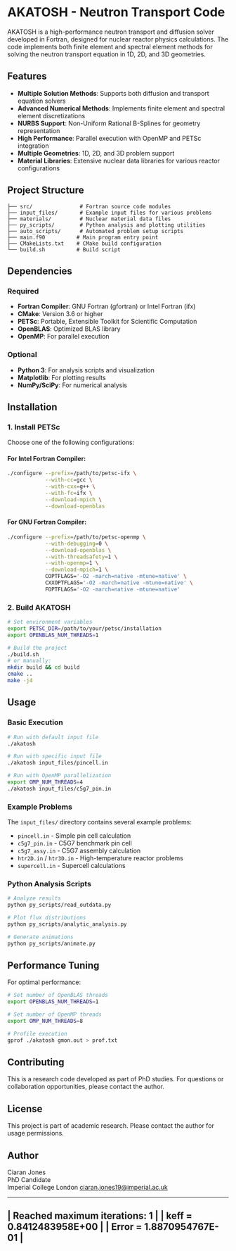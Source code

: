 # AKATOSH - Neutron Transport Code

AKATOSH is a high-performance neutron transport and diffusion solver developed in Fortran, designed for nuclear reactor physics calculations. The code implements both finite element and spectral element methods for solving the neutron transport equation in 1D, 2D, and 3D geometries.

## Features

- **Multiple Solution Methods**: Supports both diffusion and transport equation solvers
- **Advanced Numerical Methods**: Implements finite element and spectral element discretizations
- **NURBS Support**: Non-Uniform Rational B-Splines for geometry representation
- **High Performance**: Parallel execution with OpenMP and PETSc integration
- **Multiple Geometries**: 1D, 2D, and 3D problem support
- **Material Libraries**: Extensive nuclear data libraries for various reactor configurations

## Project Structure

```
├── src/               # Fortran source code modules
├── input_files/       # Example input files for various problems
├── materials/         # Nuclear material data files
├── py_scripts/        # Python analysis and plotting utilities
├── auto_scripts/      # Automated problem setup scripts
├── main.f90          # Main program entry point
├── CMakeLists.txt    # CMake build configuration
└── build.sh          # Build script
```

## Dependencies

### Required
- **Fortran Compiler**: GNU Fortran (gfortran) or Intel Fortran (ifx)
- **CMake**: Version 3.6 or higher
- **PETSc**: Portable, Extensible Toolkit for Scientific Computation
- **OpenBLAS**: Optimized BLAS library
- **OpenMP**: For parallel execution

### Optional
- **Python 3**: For analysis scripts and visualization
- **Matplotlib**: For plotting results
- **NumPy/SciPy**: For numerical analysis

## Installation

### 1. Install PETSc

Choose one of the following configurations:

#### For Intel Fortran Compiler:
```bash
./configure --prefix=/path/to/petsc-ifx \
            --with-cc=gcc \
            --with-cxx=g++ \
            --with-fc=ifx \
            --download-mpich \
            --download-openblas
```

#### For GNU Fortran Compiler:
```bash
./configure --prefix=/path/to/petsc-openmp \
            --with-debugging=0 \
            --download-openblas \
            --with-threadsafety=1 \
            --with-openmp=1 \
            --download-mpich=1 \
            COPTFLAGS='-O2 -march=native -mtune=native' \
            CXXOPTFLAGS='-O2 -march=native -mtune=native' \
            FOPTFLAGS='-O2 -march=native -mtune=native'
```

### 2. Build AKATOSH

```bash
# Set environment variables
export PETSC_DIR=/path/to/your/petsc/installation
export OPENBLAS_NUM_THREADS=1

# Build the project
./build.sh
# or manually:
mkdir build && cd build
cmake ..
make -j4
```

## Usage

### Basic Execution

```bash
# Run with default input file
./akatosh

# Run with specific input file
./akatosh input_files/pincell.in

# Run with OpenMP parallelization
export OMP_NUM_THREADS=4
./akatosh input_files/c5g7_pin.in
```

### Example Problems

The `input_files/` directory contains several example problems:

- `pincell.in` - Simple pin cell calculation
- `c5g7_pin.in` - C5G7 benchmark pin cell
- `c5g7_assy.in` - C5G7 assembly calculation
- `htr2D.in` / `htr3D.in` - High-temperature reactor problems
- `supercell.in` - Supercell calculations

### Python Analysis Scripts

```bash
# Analyze results
python py_scripts/read_outdata.py

# Plot flux distributions
python py_scripts/analytic_analysis.py

# Generate animations
python py_scripts/animate.py
```

## Performance Tuning

For optimal performance:

```bash
# Set number of OpenBLAS threads
export OPENBLAS_NUM_THREADS=1

# Set number of OpenMP threads
export OMP_NUM_THREADS=8

# Profile execution
gprof ./akatosh gmon.out > prof.txt
```

## Contributing

This is a research code developed as part of PhD studies. For questions or collaboration opportunities, please contact the author.

## License

This project is part of academic research. Please contact the author for usage permissions.

## Author

Ciaran Jones  
PhD Candidate  
Imperial College London
ciaran.jones19@imperial.ac.uk

 --------------------------------------------------
 | Reached maximum iterations:    1               |
 | keff  =  0.8412483958E+00                      |
 | Error =  1.8870954767E-01                      |
 --------------------------------------------------
